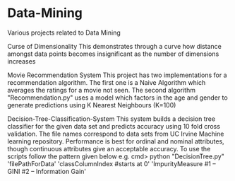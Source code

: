 # Data-Mining
Various projects related to Data Mining

Curse of Dimensionality
This demonstrates through a curve how distance amongst data points becomes insignificant as the number of dimensions increases

Movie Recommendation System
This project has two implementations for a recommendation algorithm.
The first one is a Naive Algorithm which averages the ratings for a movie not seen.
The second algorithm "Recommendation.py" uses a model which factors in the age and gender to generate predictions using K Nearest Neighbours (K=100)

Decision-Tree-Classification-System
This system builds a decision tree classifier for the given data set and predicts accuracy using 10 fold cross validation. 
The file names correspond to data sets from UC Irvine Machine learning repository.
Performance is best for ordinal and nominal attributes, though continuous attributes give an acceptable accuracy.
To use the scripts follow the pattern given below
e.g. cmd> python "DecisionTree.py" 'filePathForData' 'classColumnIndex #starts at 0' 'ImpurityMeasure #1 – GINI #2 – Information Gain'
